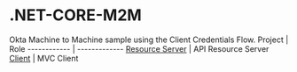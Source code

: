 # .NET-CORE-M2M
Okta Machine to Machine sample using the Client Credentials Flow.
Project | Role
------------ | -------------
[Resource Server](NetCoreAPI) | API Resource Server
[Client](M2MCaller) | MVC Client

